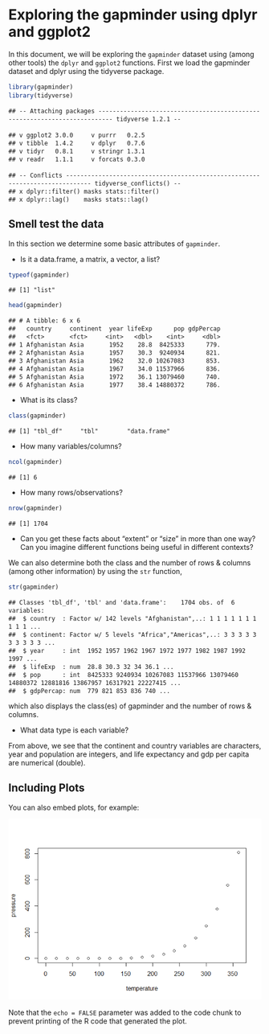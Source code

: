 Exploring the gapminder using dplyr and ggplot2
================

In this document, we will be exploring the `gapminder` dataset using (among other tools) the `dplyr` and `ggplot2` functions. First we load the gapminder dataset and dplyr using the tidyverse package.

``` r
library(gapminder)
library(tidyverse)
```

    ## -- Attaching packages -------------------------------------------------------------------------- tidyverse 1.2.1 --

    ## v ggplot2 3.0.0     v purrr   0.2.5
    ## v tibble  1.4.2     v dplyr   0.7.6
    ## v tidyr   0.8.1     v stringr 1.3.1
    ## v readr   1.1.1     v forcats 0.3.0

    ## -- Conflicts ----------------------------------------------------------------------------- tidyverse_conflicts() --
    ## x dplyr::filter() masks stats::filter()
    ## x dplyr::lag()    masks stats::lag()

Smell test the data
-------------------

In this section we determine some basic attributes of `gapminder`.

-   Is it a data.frame, a matrix, a vector, a list?

``` r
typeof(gapminder)
```

    ## [1] "list"

``` r
head(gapminder)
```

    ## # A tibble: 6 x 6
    ##   country     continent  year lifeExp      pop gdpPercap
    ##   <fct>       <fct>     <int>   <dbl>    <int>     <dbl>
    ## 1 Afghanistan Asia       1952    28.8  8425333      779.
    ## 2 Afghanistan Asia       1957    30.3  9240934      821.
    ## 3 Afghanistan Asia       1962    32.0 10267083      853.
    ## 4 Afghanistan Asia       1967    34.0 11537966      836.
    ## 5 Afghanistan Asia       1972    36.1 13079460      740.
    ## 6 Afghanistan Asia       1977    38.4 14880372      786.

-   What is its class?

``` r
class(gapminder)
```

    ## [1] "tbl_df"     "tbl"        "data.frame"

-   How many variables/columns?

``` r
ncol(gapminder)
```

    ## [1] 6

-   How many rows/observations?

``` r
nrow(gapminder)
```

    ## [1] 1704

-   Can you get these facts about “extent” or “size” in more than one way? Can you imagine different functions being useful in different contexts?

We can also determine both the class and the number of rows & columns (among other information) by using the `str` function,

``` r
str(gapminder)
```

    ## Classes 'tbl_df', 'tbl' and 'data.frame':    1704 obs. of  6 variables:
    ##  $ country  : Factor w/ 142 levels "Afghanistan",..: 1 1 1 1 1 1 1 1 1 1 ...
    ##  $ continent: Factor w/ 5 levels "Africa","Americas",..: 3 3 3 3 3 3 3 3 3 3 ...
    ##  $ year     : int  1952 1957 1962 1967 1972 1977 1982 1987 1992 1997 ...
    ##  $ lifeExp  : num  28.8 30.3 32 34 36.1 ...
    ##  $ pop      : int  8425333 9240934 10267083 11537966 13079460 14880372 12881816 13867957 16317921 22227415 ...
    ##  $ gdpPercap: num  779 821 853 836 740 ...

which also displays the class(es) of gapminder and the number of rows & columns.

-   What data type is each variable?

From above, we see that the continent and country variables are characters, year and population are integers, and life expectancy and gdp per capita are numerical (double).

Including Plots
---------------

You can also embed plots, for example:

![](hw02_gapminder_dplyr_files/figure-markdown_github/pressure-1.png)

Note that the `echo = FALSE` parameter was added to the code chunk to prevent printing of the R code that generated the plot.
